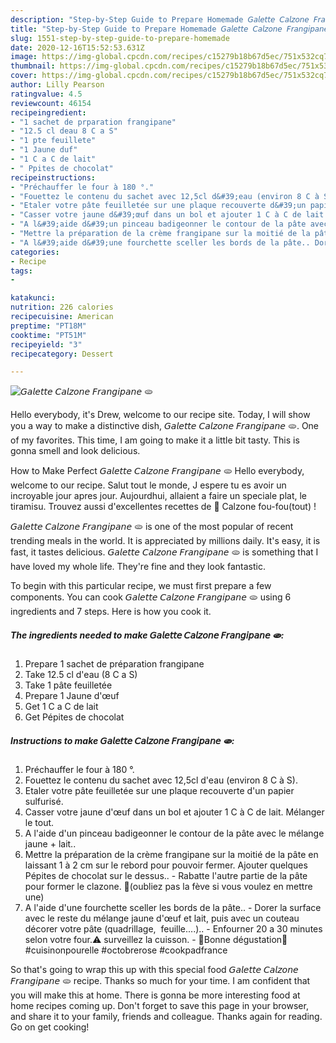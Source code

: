 ```yaml
---
description: "Step-by-Step Guide to Prepare Homemade 𝘎𝘢𝘭𝘦𝘵𝘵𝘦 𝘊𝘢𝘭𝘻𝘰𝘯𝘦 𝘍𝘳𝘢𝘯𝘨𝘪𝘱𝘢𝘯𝘦 🫓"
title: "Step-by-Step Guide to Prepare Homemade 𝘎𝘢𝘭𝘦𝘵𝘵𝘦 𝘊𝘢𝘭𝘻𝘰𝘯𝘦 𝘍𝘳𝘢𝘯𝘨𝘪𝘱𝘢𝘯𝘦 🫓"
slug: 1551-step-by-step-guide-to-prepare-homemade
date: 2020-12-16T15:52:53.631Z
image: https://img-global.cpcdn.com/recipes/c15279b18b67d5ec/751x532cq70/𝘎𝘢𝘭𝘦𝘵𝘵𝘦-𝘊𝘢𝘭𝘻𝘰𝘯𝘦-𝘍𝘳𝘢𝘯𝘨𝘪𝘱𝘢𝘯𝘦-🫓-photo-principale-de-la-recette.jpg
thumbnail: https://img-global.cpcdn.com/recipes/c15279b18b67d5ec/751x532cq70/𝘎𝘢𝘭𝘦𝘵𝘵𝘦-𝘊𝘢𝘭𝘻𝘰𝘯𝘦-𝘍𝘳𝘢𝘯𝘨𝘪𝘱𝘢𝘯𝘦-🫓-photo-principale-de-la-recette.jpg
cover: https://img-global.cpcdn.com/recipes/c15279b18b67d5ec/751x532cq70/𝘎𝘢𝘭𝘦𝘵𝘵𝘦-𝘊𝘢𝘭𝘻𝘰𝘯𝘦-𝘍𝘳𝘢𝘯𝘨𝘪𝘱𝘢𝘯𝘦-🫓-photo-principale-de-la-recette.jpg
author: Lilly Pearson
ratingvalue: 4.5
reviewcount: 46154
recipeingredient:
- "1 sachet de prparation frangipane"
- "12.5 cl deau 8 C a S"
- "1 pte feuillete"
- "1 Jaune duf"
- "1 C a C de lait"
- " Ppites de chocolat"
recipeinstructions:
- "Préchauffer le four à 180 °."
- "Fouettez le contenu du sachet avec 12,5cl d&#39;eau (environ 8 C à S)."
- "Etaler votre pâte feuilletée sur une plaque recouverte d&#39;un papier sulfurisé."
- "Casser votre jaune d&#39;œuf dans un bol et ajouter 1 C à C de lait. Mélanger le tout."
- "A l&#39;aide d&#39;un pinceau badigeonner le contour de la pâte avec le mélange jaune + lait.."
- "Mettre la préparation de la crème frangipane sur la moitié de la pâte en laissant 1 à 2 cm sur le rebord pour pouvoir fermer. Ajouter quelques Pépites de chocolat sur le dessus.. Rabatte l&#39;autre partie de la pâte pour former le clazone. 🔹️(oubliez pas la fève si vous voulez en mettre une)"
- "A l&#39;aide d&#39;une fourchette sceller les bords de la pâte.. Dorer la surface avec le reste du mélange jaune d&#39;œuf et lait, puis avec un couteau décorer votre pâte (quadrillage,  feuille....).. Enfourner 20 a 30 minutes selon votre four.⚠️ surveillez la cuisson. 🌸Bonne dégustation🌸#cuisinonpourelle #octobrerose #cookpadfrance"
categories:
- Recipe
tags:
- 

katakunci:  
nutrition: 226 calories
recipecuisine: American
preptime: "PT18M"
cooktime: "PT51M"
recipeyield: "3"
recipecategory: Dessert

---
```



![𝘎𝘢𝘭𝘦𝘵𝘵𝘦 𝘊𝘢𝘭𝘻𝘰𝘯𝘦 𝘍𝘳𝘢𝘯𝘨𝘪𝘱𝘢𝘯𝘦 🫓](https://img-global.cpcdn.com/recipes/c15279b18b67d5ec/751x532cq70/𝘎𝘢𝘭𝘦𝘵𝘵𝘦-𝘊𝘢𝘭𝘻𝘰𝘯𝘦-𝘍𝘳𝘢𝘯𝘨𝘪𝘱𝘢𝘯𝘦-🫓-photo-principale-de-la-recette.jpg)

Hello everybody, it's Drew, welcome to our recipe site. Today, I will show you a way to make a distinctive dish, 𝘎𝘢𝘭𝘦𝘵𝘵𝘦 𝘊𝘢𝘭𝘻𝘰𝘯𝘦 𝘍𝘳𝘢𝘯𝘨𝘪𝘱𝘢𝘯𝘦 🫓. One of my favorites. This time, I am going to make it a little bit tasty. This is gonna smell and look delicious.

How to Make Perfect 𝘎𝘢𝘭𝘦𝘵𝘵𝘦 𝘊𝘢𝘭𝘻𝘰𝘯𝘦 𝘍𝘳𝘢𝘯𝘨𝘪𝘱𝘢𝘯𝘦 🫓 Hello everybody, welcome to our recipe. Salut tout le monde, J espere tu es avoir un incroyable jour apres jour. Aujourdhui, allaient a faire un speciale plat, le tiramisu. Trouvez aussi d&#39;excellentes recettes de 🌺 Calzone fou-fou(tout) !

𝘎𝘢𝘭𝘦𝘵𝘵𝘦 𝘊𝘢𝘭𝘻𝘰𝘯𝘦 𝘍𝘳𝘢𝘯𝘨𝘪𝘱𝘢𝘯𝘦 🫓 is one of the most popular of recent trending meals in the world. It is appreciated by millions daily. It's easy, it is fast, it tastes delicious. 𝘎𝘢𝘭𝘦𝘵𝘵𝘦 𝘊𝘢𝘭𝘻𝘰𝘯𝘦 𝘍𝘳𝘢𝘯𝘨𝘪𝘱𝘢𝘯𝘦 🫓 is something that I have loved my whole life. They're fine and they look fantastic.


To begin with this particular recipe, we must first prepare a few components. You can cook 𝘎𝘢𝘭𝘦𝘵𝘵𝘦 𝘊𝘢𝘭𝘻𝘰𝘯𝘦 𝘍𝘳𝘢𝘯𝘨𝘪𝘱𝘢𝘯𝘦 🫓 using 6 ingredients and 7 steps. Here is how you cook it.

<!--inarticleads1-->

##### The ingredients needed to make 𝘎𝘢𝘭𝘦𝘵𝘵𝘦 𝘊𝘢𝘭𝘻𝘰𝘯𝘦 𝘍𝘳𝘢𝘯𝘨𝘪𝘱𝘢𝘯𝘦 🫓:

1. Prepare 1 sachet de préparation frangipane
1. Take 12.5 cl d&#39;eau (8 C a S)
1. Take 1 pâte feuilletée
1. Prepare 1 Jaune d&#39;œuf
1. Get 1 C a C de lait
1. Get  Pépites de chocolat




<!--inarticleads2-->

##### Instructions to make 𝘎𝘢𝘭𝘦𝘵𝘵𝘦 𝘊𝘢𝘭𝘻𝘰𝘯𝘦 𝘍𝘳𝘢𝘯𝘨𝘪𝘱𝘢𝘯𝘦 🫓:

1. Préchauffer le four à 180 °.
1. Fouettez le contenu du sachet avec 12,5cl d&#39;eau (environ 8 C à S).
1. Etaler votre pâte feuilletée sur une plaque recouverte d&#39;un papier sulfurisé.
1. Casser votre jaune d&#39;œuf dans un bol et ajouter 1 C à C de lait. Mélanger le tout.
1. A l&#39;aide d&#39;un pinceau badigeonner le contour de la pâte avec le mélange jaune + lait..
1. Mettre la préparation de la crème frangipane sur la moitié de la pâte en laissant 1 à 2 cm sur le rebord pour pouvoir fermer. Ajouter quelques Pépites de chocolat sur le dessus.. - Rabatte l&#39;autre partie de la pâte pour former le clazone. 🔹️(oubliez pas la fève si vous voulez en mettre une)
1. A l&#39;aide d&#39;une fourchette sceller les bords de la pâte.. - Dorer la surface avec le reste du mélange jaune d&#39;œuf et lait, puis avec un couteau décorer votre pâte (quadrillage,  feuille....).. - Enfourner 20 a 30 minutes selon votre four.⚠️ surveillez la cuisson. - 🌸Bonne dégustation🌸#cuisinonpourelle #octobrerose #cookpadfrance




So that's going to wrap this up with this special food 𝘎𝘢𝘭𝘦𝘵𝘵𝘦 𝘊𝘢𝘭𝘻𝘰𝘯𝘦 𝘍𝘳𝘢𝘯𝘨𝘪𝘱𝘢𝘯𝘦 🫓 recipe. Thanks so much for your time. I am confident that you will make this at home. There is gonna be more interesting food at home recipes coming up. Don't forget to save this page in your browser, and share it to your family, friends and colleague. Thanks again for reading. Go on get cooking!
